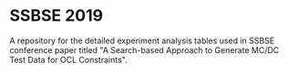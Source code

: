 # SSBSE 2019
A repository for the detailed experiment analysis tables used in SSBSE conference paper titled "A Search-based Approach to Generate MC/DC Test Data for OCL Constraints".
